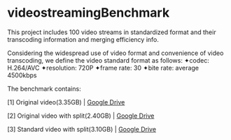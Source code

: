 # videostreamingBenchmark
This project includes 100 video streams in standardized format and their transcoding information and merging efficiency info.

Considering the widespread use of video format and convenience of video transcoding, we define the video standard format as follows: 
  ✦codec: H.264/AVC
  ✦resolution: 720P
  ✦frame rate: 30
  ✦bite rate: average 4500kbps
  
The benchmark contains:

  [1] Original video(3.35GB) | [Google Drive](https://drive.google.com/drive/u/1/my-drive)
  
  [2] Original video with split(2.40GB) | [Google Drive](https://drive.google.com/drive/u/1/my-drive)
  
  [3] Standard video with split(3.10GB) | [Google Drive](https://drive.google.com/drive/u/1/my-drive)
